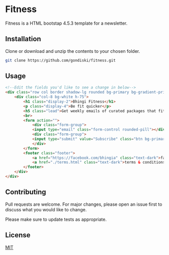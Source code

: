 # Fitness

Fitness is a HTML bootstap 4.5.3 template  for a newsletter.

## Installation

Clone or download and unzip the contents to your chosen folder.

```bash
git clone https://github.com/gondiski/fitness.git
```

## Usage

```html
<!--Edit the fields you'd like to see a change in below-->
<div class="row col border shadow-lg rounded bg-primary bg-gradient-primary px-0">
    <div class="col-8 bg-white h-75">
        <h1 class="display-2">Bhingi Fitness</h1>
        <p class="display-4">Be fit quicker</p>
        <h5 class="lead">Get weekly emails of curated packages that fits your fashion sense and style</h5>
        <br>
        <form action="">
            <div class="form-group">
            <input type="email" class="form-control rounded-pill"></div>
            <div class="form-group">
            <input type="submit" value="Subscribe" class="btn bg-primary bg-gradient-primary rounded-pill text-white">
            </div>
        </form>
        <footer class="footer">
            <a href="https://facebook.com/bhingia" class="text-dark">facebook</a> | <a href="https://twitter.com/bhingia" class="text-dark">twitter</a> | <a href="https://instagram.com/bhingia" class="text-dark">instagram</a> <br>
            <a href="./terms.html" class="text-dark">terms & conditions</a> | <a href="./privacy.html" class="text-dark">privacy</a>
        </footer>
    </div>
</div>
```

## Contributing
Pull requests are welcome. For major changes, please open an issue first to discuss what you would like to change.

Please make sure to update tests as appropriate.

## License
[MIT](https://choosealicense.com/licenses/mit/)